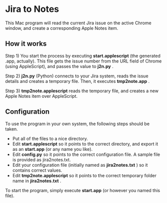 # Jira to Notes

This Mac program will read the current Jira issue on the active Chrome window, and create a corresponding Apple Notes item.

## How it works

Step 1) You start the process by executing **start.applescript** (the generated .app, actually). This file gets the issue number from the URL field of Chrome (using AppleScript),
and passes the value to **j2n.py** .

Step 2) **j2n.py** (Python) connects to your Jira system, reads the issue details and creates a temporary file. Then, it executes **tmp2note.app** .

Step 3) **tmp2note.applescript** reads the temporary file, and creates a new Apple Notes item over AppleScript.

## Configuration

To use the program in your own system, the following steps should be taken.

- Put all of the files to a nice directory.
- Edit **start.applescript** so it points to the correct directory, and export it as an **start.app** (or any name you like). 
- Edit **config.py** so it points to the correct configuration file. A sample file is provided as jira2notes.txt.
- Edit your configuration file (initially named as **jira2notes.txt** ) so it contains correct values.
- Edit **tmp2note.applescript** so it points to the correct temporary folder name in **jira2notes.txt** .

To start the program, simply execute **start.app** (or however you named this file).